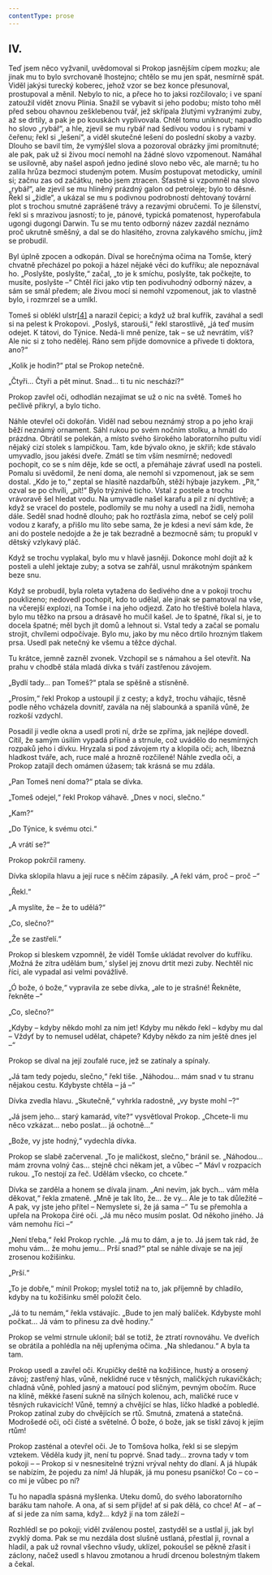```yaml
---
contentType: prose
---
```


## IV.

Teď jsem něco vyžvanil, uvědomoval si Prokop jasnějším cípem mozku; ale jinak mu to bylo svrchovaně lhostejno; chtělo se mu jen spát, nesmírně spát. Viděl jakýsi turecký koberec, jehož vzor se bez konce přesunoval, prostupoval a měnil. Nebylo to nic, a přece ho to jaksi rozčilovalo; i ve spaní zatoužil vidět znovu Plinia. Snažil se vybavit si jeho podobu; místo toho měl před sebou ohavnou zešklebenou tvář, jež skřípala žlutými vyžranými zuby, až se drtily, a pak je po kouskách vyplivovala. Chtěl tomu uniknout; napadlo ho slovo „rybář“, a hle, zjevil se mu rybář nad šedivou vodou i s rybami v čeřenu; řekl si „lešení“, a viděl skutečné lešení do poslední skoby a vazby. Dlouho se bavil tím, že vymýšlel slova a pozoroval obrázky jimi promítnuté; ale pak, pak už si živou mocí nemohl na žádné slovo vzpomenout. Namáhal se usilovně, aby našel aspoň jedno jediné slovo nebo věc, ale marně; tu ho zalila hrůza bezmoci studeným potem. Musím postupovat metodicky, umínil si; začnu zas od začátku, nebo jsem ztracen. Šťastně si vzpomněl na slovo „rybář“, ale zjevil se mu hliněný prázdný galon od petroleje; bylo to děsné. Řekl si „židle“, a ukázal se mu s podivnou podrobností dehtovaný tovární plot s trochou smutné zaprášené trávy a rezavými obručemi. To je šílenství, řekl si s mrazivou jasností; to je, pánové, typická pomatenost, hyperofabula ugongi dugongi Darwin. Tu se mu tento odborný název zazdál neznámo proč ukrutně směšný, a dal se do hlasitého, zrovna zalykavého smíchu, jímž se probudil.

Byl úplně zpocen a odkopán. Díval se horečnýma očima na Tomše, který chvatně přecházel po pokoji a házel nějaké věci do kufříku; ale nepoznával ho. „Poslyšte, poslyšte,“ začal, „to je k smíchu, poslyšte, tak počkejte, to musíte, poslyšte –“ Chtěl říci jako vtip ten podivuhodný odborný název, a sám se smál předem; ale živou mocí si nemohl vzpomenout, jak to vlastně bylo, i rozmrzel se a umlkl.

Tomeš si oblékl ulstr[\[4\]](./resources/undefined) a narazil čepici; a když už bral kufřík, zaváhal a sedl si na pelest k Prokopovi. „Poslyš, starouši,“ řekl starostlivě, „já teď musím odejet. K tátovi, do Týnice. Nedá-li mně peníze, tak – se už nevrátím, víš? Ale nic si z toho nedělej. Ráno sem přijde domovnice a přivede ti doktora, ano?“

„Kolik je hodin?“ ptal se Prokop netečně.

„Čtyři… Čtyři a pět minut. Snad… ti tu nic neschází?“

Prokop zavřel oči, odhodlán nezajímat se už o nic na světě. Tomeš ho pečlivě přikryl, a bylo ticho.

Náhle otevřel oči dokořán. Viděl nad sebou neznámý strop a po jeho kraji běží neznámý ornament. Sáhl rukou po svém nočním stolku, a hmátl do prázdna. Obrátil se polekán, a místo svého širokého laboratorního pultu vidí nějaký cizí stolek s lampičkou. Tam, kde bývalo okno, je skříň; kde stávalo umyvadlo, jsou jakési dveře. Zmátl se tím vším nesmírně; nedovedl pochopit, co se s ním děje, kde se octl, a přemáhaje závrať usedl na posteli. Pomalu si uvědomil, že není doma, ale nemohl si vzpomenout, jak se sem dostal. „Kdo je to,“ zeptal se hlasitě nazdařbůh, stěží hýbaje jazykem. „Pít,“ ozval se po chvíli, „pít!“ Bylo trýznivé ticho. Vstal z postele a trochu vrávoravě šel hledat vodu. Na umyvadle našel karafu a pil z ní dychtivě; a když se vracel do postele, podlomily se mu nohy a usedl na židli, nemoha dále. Seděl snad hodně dlouho; pak ho roztřásla zima, neboť se celý polil vodou z karafy, a přišlo mu líto sebe sama, že je kdesi a neví sám kde, že ani do postele nedojde a že je tak bezradně a bezmocně sám; tu propukl v dětský vzlykavý pláč.

Když se trochu vyplakal, bylo mu v hlavě jasněji. Dokonce mohl dojít až k posteli a ulehl jektaje zuby; a sotva se zahřál, usnul mrákotným spánkem beze snu.

Když se probudil, byla roleta vytažena do šedivého dne a v pokoji trochu pouklizeno; nedovedl pochopit, kdo to udělal, ale jinak se pamatoval na vše, na včerejší explozi, na Tomše i na jeho odjezd. Zato ho třeštivě bolela hlava, bylo mu těžko na prsou a drásavě ho mučil kašel. Je to špatné, říkal si, je to docela špatné; měl bych jít domů a lehnout si. Vstal tedy a začal se pomalu strojit, chvílemi odpočívaje. Bylo mu, jako by mu něco drtilo hrozným tlakem prsa. Usedl pak netečný ke všemu a těžce dýchal.

Tu krátce, jemně zazněl zvonek. Vzchopil se s námahou a šel otevřít. Na prahu v chodbě stála mladá dívka s tváří zastřenou závojem.

„Bydlí tady… pan Tomeš?“ ptala se spěšně a stísněně.

„Prosím,“ řekl Prokop a ustoupil jí z cesty; a když, trochu váhajíc, těsně podle něho vcházela dovnitř, zavála na něj slabounká a spanilá vůně, že rozkoší vzdychl.

Posadil ji vedle okna a usedl proti ní, drže se zpříma, jak nejlépe dovedl. Cítil, že samým úsilím vypadá přísně a strnule, což uvádělo do nesmírných rozpaků jeho i dívku. Hryzala si pod závojem rty a klopila oči; ach, líbezná hladkost tváře, ach, ruce malé a hrozně rozčilené! Náhle zvedla oči, a Prokop zatajil dech omámen úžasem; tak krásná se mu zdála.

„Pan Tomeš není doma?“ ptala se dívka.

„Tomeš odejel,“ řekl Prokop váhavě. „Dnes v noci, slečno.“

„Kam?“

„Do Týnice, k svému otci.“

„A vrátí se?“

Prokop pokrčil rameny.

Dívka sklopila hlavu a její ruce s něčím zápasily. „A řekl vám, proč – proč –“

„Řekl.“

„A myslíte, že – že to udělá?“

„Co, slečno?“

„Že se zastřelí.“

Prokop si bleskem vzpomněl, že viděl Tomše ukládat revolver do kufříku. ‚Možná že zítra udělám bum,‘ slyšel jej znovu drtit mezi zuby. Nechtěl nic říci, ale vypadal asi velmi povážlivě.

„Ó bože, ó bože,“ vypravila ze sebe dívka, „ale to je strašné! Řekněte, řekněte –“

„Co, slečno?“

„Kdyby – kdyby někdo mohl za ním jet! Kdyby mu někdo řekl – kdyby mu dal – Vždyť by to nemusel udělat, chápete? Kdyby někdo za ním ještě dnes jel –“

Prokop se díval na její zoufalé ruce, jež se zatínaly a spínaly.

„Já tam tedy pojedu, slečno,“ řekl tiše. „Náhodou… mám snad v tu stranu nějakou cestu. Kdybyste chtěla – já –“

Dívka zvedla hlavu. „Skutečně,“ vyhrkla radostně, „vy byste mohl –?“

„Já jsem jeho… starý kamarád, víte?“ vysvětloval Prokop. „Chcete-li mu něco vzkázat… nebo poslat… já ochotně…“

„Bože, vy jste hodný,“ vydechla dívka.

Prokop se slabě začervenal. „To je maličkost, slečno,“ bránil se. „Náhodou… mám zrovna volný čas… stejně chci někam jet, a vůbec –“ Mávl v rozpacích rukou. „To nestojí za řeč. Udělám všecko, co chcete.“

Dívka se zarděla a honem se dívala jinam. „Ani nevím, jak bych… vám měla děkovat,“ řekla zmateně. „Mně je tak líto, že… že vy… Ale je to tak důležité – A pak, vy jste jeho přítel – Nemyslete si, že já sama –“ Tu se přemohla a upřela na Prokopa čiré oči. „Já mu něco musím poslat. Od někoho jiného. Já vám nemohu říci –“

„Není třeba,“ řekl Prokop rychle. „Já mu to dám, a je to. Já jsem tak rád, že mohu vám… že mohu jemu… Prší snad?“ ptal se náhle dívaje se na její zrosenou kožišinku.

„Prší.“

„To je dobře,“ mínil Prokop; myslel totiž na to, jak příjemně by chladilo, kdyby na tu kožišinku směl položit čelo.

„Já to tu nemám,“ řekla vstávajíc. „Bude to jen malý balíček. Kdybyste mohl počkat… Já vám to přinesu za dvě hodiny.“

Prokop se velmi strnule uklonil; bál se totiž, že ztratí rovnováhu. Ve dveřích se obrátila a pohlédla na něj upřenýma očima. „Na shledanou.“ A byla ta tam.

Prokop usedl a zavřel oči. Krupičky deště na kožišince, hustý a orosený závoj; zastřený hlas, vůně, neklidné ruce v těsných, maličkých rukavičkách; chladná vůně, pohled jasný a matoucí pod sličným, pevným obočím. Ruce na klíně, měkké řasení sukně na silných kolenou, ach, maličké ruce v těsných rukavicích! Vůně, temný a chvějící se hlas, líčko hladké a pobledlé. Prokop zatínal zuby do chvějících se rtů. Smutná, zmatená a statečná. Modrošedé oči, oči čisté a světelné. Ó bože, ó bože, jak se tiskl závoj k jejím rtům!

Prokop zasténal a otevřel oči. Je to Tomšova holka, řekl si se slepým vztekem. Věděla kudy jít, není tu poprvé. Snad tady… zrovna tady v tom pokoji – – Prokop si v nesnesitelné trýzni vrýval nehty do dlaní. A já hlupák se nabízím, že pojedu za ním! Já hlupák, já mu ponesu psaníčko! Co – co – co mi je vůbec po ní?

Tu ho napadla spásná myšlenka. Uteku domů, do svého laboratorního baráku tam nahoře. A ona, ať si sem přijde! ať si pak dělá, co chce! Ať – ať – ať si jede za ním sama, když… když jí na tom záleží –

Rozhlédl se po pokoji; viděl zválenou postel, zastyděl se a ustlal ji, jak byl zvyklý doma. Pak se mu nezdála dost slušně ustlaná, přestlal ji, rovnal a hladil, a pak už rovnal všechno všudy, uklízel, pokoušel se pěkně zřasit i záclony, načež usedl s hlavou zmotanou a hrudí drcenou bolestným tlakem a čekal.
